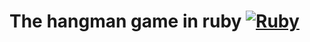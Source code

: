 # The hangman game in ruby [![Ruby](https://cdn.emojidex.com/emoji/mdpi/Ruby.png "Ruby") ](https://www.ruby-lang.org)
